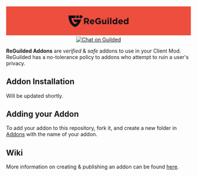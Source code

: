 <p align="center">
  <img src="https://raw.githubusercontent.com/ReGuilded/ReGuilded/main/logo/banner.png" alt="ReGuilded Logo" />
  <a href="https://guilded.gg/ReGuilded">
    <img src="https://img.shields.io/static/v1?label=Chat%20on&message=Guilded&style=flat-square&color=F5C400" alt="Chat on Guilded" />
  </a>
</p>

**ReGuilded Addons** are *verified* & *safe* addons to use in your Client Mod.
ReGuilded has a no-tolerance policy to addons who attempt to ruin a user's privacy.

## Addon Installation

Will be updated shortly.

## Adding your Addon

To add your addon to this repository, fork it, and create a new folder in [Addons](https://github.com/reguilded/reguilded-addons/addons) with the name of your addon.

## Wiki

More information on creating & publishing an addon can be found [here](https://github.com/ReGuilded/ReGuilded-Addons/wiki).